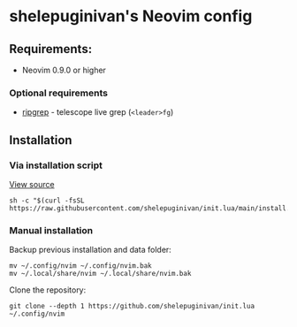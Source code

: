 # shelepuginivan's Neovim config

## Requirements:

- Neovim 0.9.0 or higher

### Optional requirements

- [ripgrep](https://github.com/BurntSushi/ripgrep) - telescope live grep (`<leader>fg`)

## Installation

### Via installation script

[View source](https://github.com/shelepuginivan/awesome/blob/main/install.sh)

```shell
sh -c "$(curl -fsSL https://raw.githubusercontent.com/shelepuginivan/init.lua/main/install.sh)"
```

### Manual installation

Backup previous installation and data folder:

```shell
mv ~/.config/nvim ~/.config/nvim.bak
mv ~/.local/share/nvim ~/.local/share/nvim.bak
```

Clone the repository:

```shell
git clone --depth 1 https://github.com/shelepuginivan/init.lua ~/.config/nvim
```
